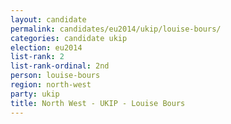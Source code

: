 ```yaml
---
layout: candidate
permalink: candidates/eu2014/ukip/louise-bours/
categories: candidate ukip
election: eu2014
list-rank: 2
list-rank-ordinal: 2nd
person: louise-bours
region: north-west
party: ukip
title: North West - UKIP - Louise Bours
---
```


